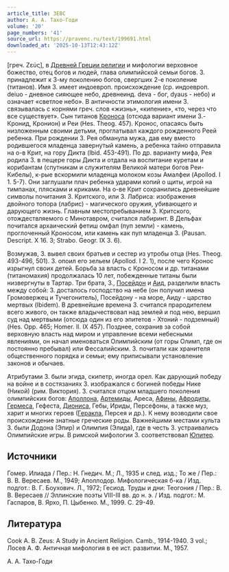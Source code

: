 ```yaml
---
article_title: ЗЕВС
author: А. А. Тахо-Годи
volume: '20'
page_numbers: '41'
source_url: https://pravenc.ru/text/199691.html
downloaded_at: '2025-10-13T12:43:12Z'
---
```


[греч. Ζεύς], в [Древней Греции религии](<https://pravenc.ru/text/Древней Греции религии.html>) и мифологии верховное божество, отец богов и людей, глава олимпийской семьи богов. З. принадлежит к 3-му поколению богов, свергших 2-е поколение (титанов). Имя З. имеет индоевроп. происхождение (ср. индоевроп. deiuo - дневное сияющее небо, древнеинд. deva - бог, dyaus - небо) и означает «светлое небо». В античности этимология имени З. связывалась с корнями греч. слов «жизнь», «кипение», «то, через что все существует». Сын титанов [Кроноса](https://pravenc.ru/text/Кроноса.html) (отсюда вариант имени З.- Кронид, Кронион) и Реи (Hes. Theog. 457). Кронос, опасаясь быть низложенным своими детьми, проглатывал каждого рожденного Реей ребенка. При рождении З. Рея обманула мужа, дав ему вместо родившегося младенца завернутый камень, а ребенка тайно отправила на о-в Крит, на гору Дикта (Ibid. 453-491). По др. варианту мифа, Рея родила З. в пещере горы Дикта и отдала на воспитание куретам и корибантам (спутникам и служителям Великой матери богов Реи-Кибелы), к-рые вскормили младенца молоком козы Амалфеи (Apollod. I 1. 5-7). Они заглушали плач ребенка ударами копий о щиты, игрой на тимпанах, плясками и криками. На о-ве Крит сохранились древнейшие символы почитания З. Критского, или З. Лабриса: изображения двойного топора (лабрис) - магического оружия, убивающего и дарующего жизнь. Главным местопребыванием З. Критского, отождествляемого с Минотавром, считался лабиринт. В Дельфах почитался архаический фетиш омфал (пуп земли) - камень, проглоченный Кроносом, или камень как пуп младенца З. (Pausan. Descript. X 16. 3; Strabo. Geogr. IX 3. 6).

Возмужав, З. вывел своих братьев и сестер из утробы отца (Hes. Theog. 493-496, 501). З. опоил его зельем (Apollod. I 2. 1), после чего Кронос изрыгнул своих детей. Борьба за власть с Кроносом и др. титанами (титаномахия) продолжалась 10 лет, побежденные титаны были низвергнуты в Тартар. Три брата, З., [Посейдон](https://pravenc.ru/text/Посейдон.html) и [Аид](https://pravenc.ru/text/Аид.html), разделили власть между собой: З. досталось господство на небе (он получил имена Громовержец и Тучегонитель), Посейдону - на море, Аиду - царство мертвых (Ibidem). В древнейшие времена З. считался прародителем всего живого, он также владычествовал над землей и под нею, вершил суд над мертвыми (отсюда один из его эпитетов - Хтоний - подземный) (Hes. Opp. 465; Homer. Il. IX 457). Позднее, сохранив за собой верховную власть над миром и управление всеми небесными явлениями, он начал именоваться Олимпийским (от горы Олимп, где он постоянно пребывал) или Фессалийским. З. почитали как хранителя общественного порядка и семьи; ему приписывали установление законов и обычаев.

Атрибутами З. были эгида, скипетр, иногда орел. Как дарующий победу на войне и в состязаниях З. изображался с богиней победы Нике (Никой) (рим. Виктория). З. считался отцом младшего поколения олимпийских богов: [Аполлона](https://pravenc.ru/text/Аполлона.html), [Артемиды](https://pravenc.ru/text/Артемиды.html), Ареса, [Афины](https://pravenc.ru/text/Афины.html), [Афродиты](https://pravenc.ru/text/Афродита.html), [Гермеса](https://pravenc.ru/text/Гермес.html), Гефеста, [Диониса](https://pravenc.ru/text/Дионис.html), Гебы, Ириды, Персефоны, а также муз, харит и многих героев ([Геракла](https://pravenc.ru/text/Геракла.html), Персея и др.). К нему возводили свое происхождение знатные греческие роды. Важнейшими местами культа З. были Додона (Эпир) и Олимпия (Элида), где в честь З. устраивались Олимпийские игры. В римской мифологии З. соответствовал [Юпитер](https://pravenc.ru/text/Юпитер.html).

## Источники

Гомер. Илиада / Пер.: Н. Гнедич. М.; Л., 1935 и след. изд.; То же / Пер.: В. В. Вересаев. М., 1949; Аполлодор. Мифологическая б-ка / Изд. подгот.: В. Г. Боухович. Л., 1972; Гесиод. Труды и дни: Теогония / Пер.: В. В. Вересаев // Эллинские поэты VIII-III вв. до н. э. / Изд. подгот.: М. Гаспаров, В. Ярхо, П. Цыбенко. М., 1999. С. 29-49.

## Литература

Cook A. B. Zeus: A Study in Ancient Religion. Camb., 1914-1940. 3 vol.; Лосев А. Ф. Античная мифология в ее ист. развитии. М., 1957.

А. А. Тахо-Годи
